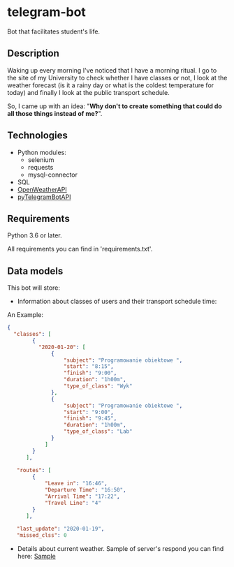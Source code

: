 # telegram-bot
Bot that facilitates student's life.
## Description
Waking up every morning I've noticed that I have a morning ritual.
I go to the site of my University to check whether I have classes or not, I look at the weather forecast (is it a rainy day or what is the coldest temperature for today) and finally I look at the public transport schedule. 

So, I came up with an idea: "**Why don't to create something that could do all those things instead of me?**".

## Technologies
* Python modules:
  * selenium
  * requests
  * mysql-connector
* SQL
* [OpenWeatherAPI](https://openweathermap.org/api)
* [pyTelegramBotAPI](https://github.com/eternnoir/pyTelegramBotAPI)

## Requirements
Python 3.6 or later. 

All requirements you can find in 'requirements.txt'.

## Data models
This bot will store:
* Information about classes of users and their transport schedule time:

An Example:
```json
{
  "classes": [
        {
          "2020-01-20": [
              {
                  "subject": "Programowanie obiektowe ",
                  "start": "8:15",
                  "finish": "9:00",
                  "duration": "1h00m",
                  "type_of_class": "Wyk"
              },
              {
                  "subject": "Programowanie obiektowe ",
                  "start": "9:00",
                  "finish": "9:45",
                  "duration": "1h00m",
                  "type_of_class": "Lab"
              }
            ]
        }
      ],
      
   "routes": [
        {
            "Leave in": "16:46",
            "Departure Time": "16:50",
            "Arrival Time": "17:22",
            "Travel Line": "4"
        }
      ],
      
   "last_update": "2020-01-19",
   "missed_clss": 0
```
* Details about current weather. Sample of server's respond you can find here: [Sample](https://openweathermap.org/current)


